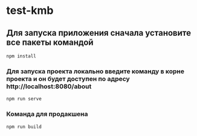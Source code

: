 # test-kmb

## Для запуска приложения сначала установите все пакеты командой
```
npm install
```

### Для запуска проекта локально введите команду в корне проекта и он будет доступен по адресу http://localhost:8080/about
```
npm run serve
```

### Команда для продакшена
```
npm run build
```